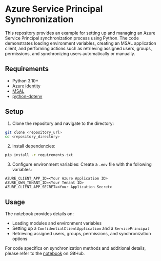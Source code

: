 # Azure Service Principal Synchronization
This repository provides an example for setting up and managing an Azure Service Principal synchronization process using Python. The code demonstrates loading environment variables, creating an MSAL application client, and performing actions such as retrieving assigned users, groups, permissions, and synchronizing users automatically or manually.

## Requirements
- Python 3.10+
- [Azure identity](https://pypi.org/project/azure-identity/)
- [MSAL](https://pypi.org/project/msal/)
- [python-dotenv](https://pypi.org/project/python-dotenv/)

## Setup
1. Clone the repository and navigate to the directory:
```bash
git clone <repository_url>
cd <repository_directory>
```
2. Install dependencies:
```bash
pip install -r requirements.txt
```
3. Configure environment variables: Create a `.env` file with the following variables:
```plaintext
AZURE_CLIENT_APP_ID=<Your Azure Application ID>
AZURE_OWN_TENANT_ID=<Your Tenant ID>
AZURE_CLIENT_APP_SECRET=<Your Application Secret>
```
## Usage
The notebook provides details on:
- Loading modules and environment variables
- Setting up a `ConfidentialClientApplication` and a `ServicePrincipal`
- Retrieving assigned users, groups, permissions, and synchronization options

For code specifics on synchronization methods and additional details, please refer to the [notebook](azure_sync.ipynb) on GitHub.
